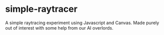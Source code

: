 # simple-raytracer
A simple raytracing experiment using Javascript and Canvas. Made purely out of interest with some help from our AI overlords.